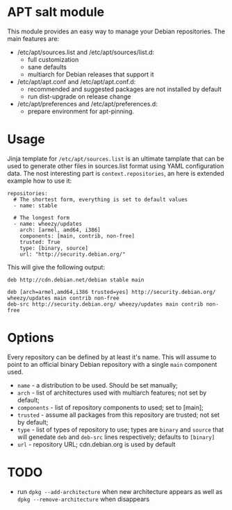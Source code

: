 # APT salt module

This module provides an easy way to manage your Debian repositories. The main
features are:

 * /etc/apt/sources.list and /etc/apt/sources/list.d:
   - full customization
   - sane defaults
   - multiarch for Debian releases that support it
 * /etc/apt/apt.conf and /etc/apt/apt.conf.d:
   - recommended and suggested packages are not installed by default
   - run dist-upgrade on release change
 * /etc/apt/preferences and /etc/apt/preferences.d:
   - prepare environment for apt-pinning.

# Usage

Jinja template for `/etc/apt/sources.list` is an ultimate tamplate that can be
used to generate other files in sources.list format using YAML configuration
data. The nost interesting part is `context.repositories`, an here is extended
example how to use it:

    repositories:
      # The shortest form, everything is set to default values
      - name: stable

      # The longest form
      - name: wheezy/updates
        arch: [armel, amd64, i386]
        components: [main, contrib, non-free]
        trusted: True
        type: [binary, source]
        url: "http://security.debian.org/"

This will give the following output:

    deb http://cdn.debian.net/debian stable main

    deb [arch=armel,amd64,i386 trusted=yes] http://security.debian.org/ wheezy/updates main contrib non-free
    deb-src http://security.debian.org/ wheezy/updates main contrib non-free

# Options

Every repository can be defined by at least it's name. This will assume to
point to an official binary Debian repository with a single `main` component
used.

  * `name` - a distribution to be used. Should be set manually;
  * `arch` - list of architectures used with multiarch features; not set by
    default;
  * `components` - list of repository components to used; set to [main];
  * `trusted` - assume all packages from this repository are trusted; not set by
    default;
  * `type` - list of types of repository to use; types are `binary` and `source`
    that will genedate `deb` and `deb-src` lines respectively; defaults to
    `[binary]`
  * `url` - repository URL; cdn.debian.org is used by default

# TODO

 * run `dpkg --add-architecture` when new architecture appears as well as `dpkg
   --remove-architecture` when disappears
